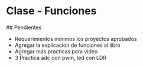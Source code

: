 # Clase - Funciones

## Pendientes

- Requerimientos minimos los proyectos aprobados
- Agregar la explicacion de funciones al libro
- Agregar más practicas para video
- 3 Practica adc con pwm, led con LDR

